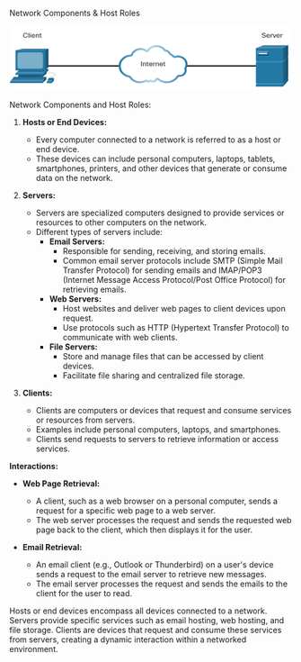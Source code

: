 Network Components & Host Roles

![Alt text](image.png)

Network Components and Host Roles:

1. **Hosts or End Devices:**
   - Every computer connected to a network is referred to as a host or end device.
   - These devices can include personal computers, laptops, tablets, smartphones, printers, and other devices that generate or consume data on the network.

2. **Servers:**
   - Servers are specialized computers designed to provide services or resources to other computers on the network.
   - Different types of servers include:
     - **Email Servers:**
       - Responsible for sending, receiving, and storing emails.
       - Common email server protocols include SMTP (Simple Mail Transfer Protocol) for sending emails and IMAP/POP3 (Internet Message Access Protocol/Post Office Protocol) for retrieving emails.
     - **Web Servers:**
       - Host websites and deliver web pages to client devices upon request.
       - Use protocols such as HTTP (Hypertext Transfer Protocol) to communicate with web clients.
     - **File Servers:**
       - Store and manage files that can be accessed by client devices.
       - Facilitate file sharing and centralized file storage.

3. **Clients:**
   - Clients are computers or devices that request and consume services or resources from servers.
   - Examples include personal computers, laptops, and smartphones.
   - Clients send requests to servers to retrieve information or access services.

**Interactions:**
   - **Web Page Retrieval:**
     - A client, such as a web browser on a personal computer, sends a request for a specific web page to a web server.
     - The web server processes the request and sends the requested web page back to the client, which then displays it for the user.

   - **Email Retrieval:**
     - An email client (e.g., Outlook or Thunderbird) on a user's device sends a request to the email server to retrieve new messages.
     - The email server processes the request and sends the emails to the client for the user to read.

Hosts or end devices encompass all devices connected to a network. Servers provide specific services such as email hosting, web hosting, and file storage. Clients are devices that request and consume these services from servers, creating a dynamic interaction within a networked environment.

